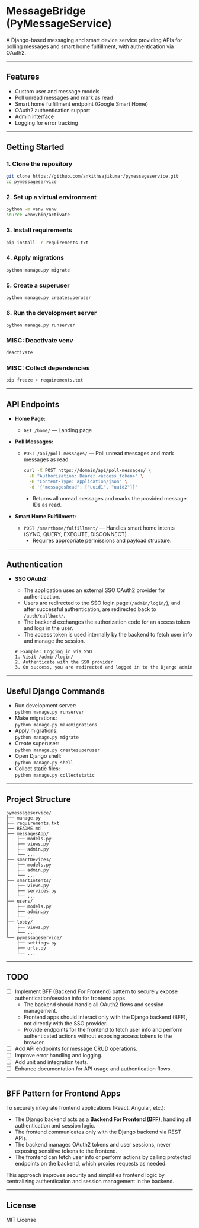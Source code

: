 # MessageBridge (PyMessageService)

A Django-based messaging and smart device service providing APIs for polling messages and smart home fulfillment, with authentication via OAuth2.

---

## Features

- Custom user and message models
- Poll unread messages and mark as read
- Smart home fulfillment endpoint (Google Smart Home)
- OAuth2 authentication support
- Admin interface
- Logging for error tracking

---

## Getting Started

### 1. Clone the repository

```sh
git clone https://github.com/ankithsajikumar/pymessageservice.git
cd pymessageservice
```

### 2. Set up a virtual environment

```sh
python -m venv venv
source venv/bin/activate
```

### 3. Install requirements

```sh
pip install -r requirements.txt
```

### 4. Apply migrations

```sh
python manage.py migrate
```

### 5. Create a superuser

```sh
python manage.py createsuperuser
```

### 6. Run the development server

```sh
python manage.py runserver
```

### MISC: Deactivate venv

```sh
deactivate
```

### MISC: Collect dependencies

```sh
pip freeze > requirements.txt
```

---

## API Endpoints

- **Home Page:**  
  - `GET /home/` — Landing page

- **Poll Messages:**  
  - `POST /api/poll-messages/` — Poll unread messages and mark messages as read  
    ```sh
    curl -X POST https://domain/api/poll-messages/ \
      -H "Authorization: Bearer <access_token>" \
      -H "Content-Type: application/json" \
      -d '{"messagesRead": ["uuid1", "uuid2"]}'
    ```
    - Returns all unread messages and marks the provided message IDs as read.

- **Smart Home Fulfillment:**  
  - `POST /smarthome/fulfillment/` — Handles smart home intents (SYNC, QUERY, EXECUTE, DISCONNECT)  
    - Requires appropriate permissions and payload structure.

---

## Authentication

- **SSO OAuth2:**  
  - The application uses an external SSO OAuth2 provider for authentication.
  - Users are redirected to the SSO login page (`/admin/login/`), and after successful authentication, are redirected back to `/auth/callback/`.
  - The backend exchanges the authorization code for an access token and logs in the user.
  - The access token is used internally by the backend to fetch user info and manage the session.

  ```
  # Example: Logging in via SSO
  1. Visit /admin/login/
  2. Authenticate with the SSO provider
  3. On success, you are redirected and logged in to the Django admin
  ```

---

## Useful Django Commands

- Run development server:  
  `python manage.py runserver`
- Make migrations:  
  `python manage.py makemigrations`
- Apply migrations:  
  `python manage.py migrate`
- Create superuser:  
  `python manage.py createsuperuser`
- Open Django shell:  
  `python manage.py shell`
- Collect static files:  
  `python manage.py collectstatic`

---

## Project Structure

```
pymessageservice/
├── manage.py
├── requirements.txt
├── README.md
├── messagesApp/
│   ├── models.py
│   ├── views.py
│   ├── admin.py
│   └── ...
├── smartDevices/
│   ├── models.py
│   ├── admin.py
│   └── ...
├── smartIntents/
│   ├── views.py
│   ├── services.py
│   └── ...
├── users/
│   ├── models.py
│   ├── admin.py
│   └── ...
├── lobby/
│   ├── views.py
│   └── ...
└── pymessageservice/
    ├── settings.py
    ├── urls.py
    └── ...
```

---

## TODO

- [ ] Implement BFF (Backend For Frontend) pattern to securely expose authentication/session info for frontend apps.
    - The backend should handle all OAuth2 flows and session management.
    - Frontend apps should interact only with the Django backend (BFF), not directly with the SSO provider.
    - Provide endpoints for the frontend to fetch user info and perform authenticated actions without exposing access tokens to the browser.
- [ ] Add API endpoints for message CRUD operations.
- [ ] Improve error handling and logging.
- [ ] Add unit and integration tests.
- [ ] Enhance documentation for API usage and authentication flows.

---

## BFF Pattern for Frontend Apps

To securely integrate frontend applications (React, Angular, etc.):

- The Django backend acts as a **Backend For Frontend (BFF)**, handling all authentication and session logic.
- The frontend communicates only with the Django backend via REST APIs.
- The backend manages OAuth2 tokens and user sessions, never exposing sensitive tokens to the frontend.
- The frontend can fetch user info or perform actions by calling protected endpoints on the backend, which proxies requests as needed.

This approach improves security and simplifies frontend logic by centralizing authentication and session management in the backend.

---

## License

MIT License